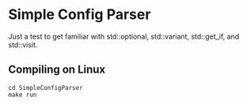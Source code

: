 # Simple Config Parser

Just a test to get familiar with std::optional, std::variant, std::get_if, and std::visit.


## Compiling on Linux

~~~
cd SimpleConfigParser
make run
~~~